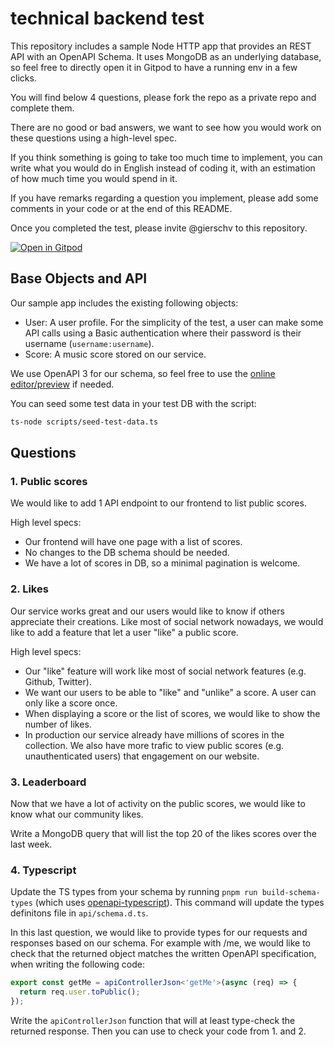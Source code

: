 #  technical backend test

This repository includes a sample Node HTTP app that provides an REST API with an OpenAPI Schema.
It uses MongoDB as an underlying database, so feel free to directly open it in Gitpod to have a running env in a few clicks.

You will find below 4 questions, please fork the repo as a private repo and complete them. 

There are no good or bad answers, we want to see how you would work on these questions using a high-level spec.

If you think something is going to take too much time to implement, you can write what you would do in English instead of coding it, with an estimation of how much time you would spend in it.

If you have remarks regarding a question you implement, please add some comments in your code or at the end of this README.

Once you completed the test, please invite @gierschv to this repository.

[![Open in Gitpod](https://gitpod.io/button/open-in-gitpod.svg)](https://gitpod.io/#https://github.com/FlatIO/interview-test-api)

## Base Objects and API

Our sample app includes the existing following objects:

* User: A user profile. For the simplicity of the test, a user can make some API calls using a Basic authentication where their password is their username (`username:username`).
* Score: A music score stored on our service.

We use OpenAPI 3 for our schema, so feel free to use the [online editor/preview](https://editor.swagger.io/) if needed.

You can seed some test data in your test DB with the script:

```bash
ts-node scripts/seed-test-data.ts
````

## Questions

### 1. Public scores

We would like to add 1 API endpoint to our frontend to list public scores.

High level specs:

* Our frontend will have one page with a list of scores.
* No changes to the DB schema should be needed.
* We have a lot of scores in DB, so a minimal pagination is welcome.

### 2. Likes

Our service works great and our users would like to know if others appreciate their creations. Like most of social network nowadays, we would like to add a feature that let a user "like" a public score.

High level specs:

* Our "like" feature will work like most of social network features (e.g. Github, Twitter).
* We want our users to be able to "like" and "unlike" a score. A user can only like a score once.
* When displaying a score or the list of scores, we would like to show the number of likes.
* In production our service already have millions of scores in the collection. We also have more trafic to view public scores (e.g. unauthenticated users) that engagement on our website.

### 3. Leaderboard

Now that we have a lot of activity on the public scores, we would like to know what our community likes.

Write a MongoDB query that will list the top 20 of the likes scores over the last week.

### 4. Typescript

Update the TS types from your schema by running `pnpm run build-schema-types` (which uses [openapi-typescript](https://www.npmjs.com/package/openapi-typescript)).
This command will update the types definitons file in `api/schema.d.ts`.

In this last question, we would like to provide types for our requests and responses based on our schema.
For example with /me, we would like to check that the returned object matches the written OpenAPI specification, when writing the following code:

```ts
export const getMe = apiControllerJson<'getMe'>(async (req) => {
  return req.user.toPublic();
});
```

Write the `apiControllerJson` function that will at least type-check the returned response. Then you can use to check your code from 1. and 2.
